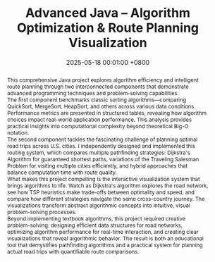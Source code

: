---
title:          "Advanced Java – Algorithm Optimization & Route Planning Visualization"
date:           2025-05-18 00:01:00 +0800
selected:       true
pub:            "CPT204 - Advanced Object-Oriented Programming"
pub_date:       "2025"
abstract: >-
  This comprehensive Java project explores algorithm efficiency and intelligent route planning through two interconnected components that demonstrate advanced programming techniques and problem-solving capabilities.


  The first component benchmarks classic sorting algorithms—comparing QuickSort, MergeSort, HeapSort, and others across various data conditions. Performance metrics are presented in structured tables, revealing how algorithm choices impact real-world application performance. This analysis provides practical insights into computational complexity beyond theoretical Big-O notation.


  The second component tackles the fascinating challenge of planning optimal road trips across U.S. cities. I independently designed and implemented this routing system, which compares multiple pathfinding strategies: Dijkstra's Algorithm for guaranteed shortest paths, variations of the Traveling Salesman Problem for visiting multiple cities efficiently, and hybrid approaches that balance computation time with route quality.


  What makes this project compelling is the interactive visualization system that brings algorithms to life. Watch as Dijkstra's algorithm explores the road network, see how TSP heuristics make trade-offs between optimality and speed, and compare how different strategies navigate the same cross-country journey. The visualizations transform abstract algorithmic concepts into intuitive, visual problem-solving processes.


  Beyond implementing textbook algorithms, this project required creative problem-solving: designing efficient data structures for road networks, optimizing algorithm performance for real-time interaction, and creating clear visualizations that reveal algorithmic behavior. The result is both an educational tool that demystifies pathfinding algorithms and a practical system for planning actual road trips with quantifiable route comparisons.
cover:          /assets/images/covers/project-advanced_java.png
authors:
- Rui Sang
- Yilin Li 
links:
  Code: https://github.com/richael-sang/AdvancedJava-RouteOptimization
  Report: /assets/pdfs/projects/advanced-java/report.pdf
  Presentation: /assets/pdfs/projects/advanced-java/ppt.pptx
---